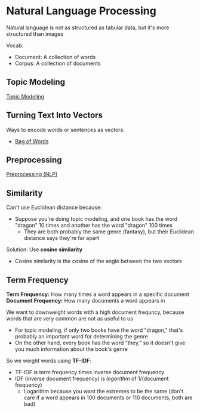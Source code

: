 # Natural Language Processing

Natural language is not as structured as tabular data, but it's more structured than images

Vocab:
- Document: A collection of words
- Corpus: A collection of documents

## Topic Modeling

[Topic Modeling](Topic%20Modeling.md)


## Turning Text Into Vectors

Ways to encode words or sentences as vectors:
- [Bag of Words](Bag%20of%20Words.md)

## Preprocessing

[Preprocessing (NLP)](Preprocessing%20(NLP).md)

## Similarity

Can't use Euclidean distance because:
- Suppose you're doing topic modeling, and one book has the word "dragon" 10 times and another has the word "dragon" 100 times
	- They are both probably the same genre (fantasy), but their Euclidean distance says they're far apart

Solution: Use **cosine similarity**
- Cosine similarity is the cosine of the angle between the two vectors

## Term Frequency

**Term Frequency:** How many times a word appears in a specific document
**Document Frequency:** How many documents a word appears in

We want to downweight words with a high document frequncy, because words that are very common are not as useful to us
- For topic modeling, if only two books have the word "dragon," that's probably an important word for determining the genre
- On the other hand, every book has the word "they," so it doesn't give you much information about the book's genre

So we weight words using **TF-IDF**:
- TF-IDF is term frequency times inverse document frequency
- IDF (inverse document frequency) is *logarithm* of 1/(document frequency)
	- Logarithm because you want the extremes to be the same (don't care if a word appears in 100 documents or 110 documents, both are bad)
